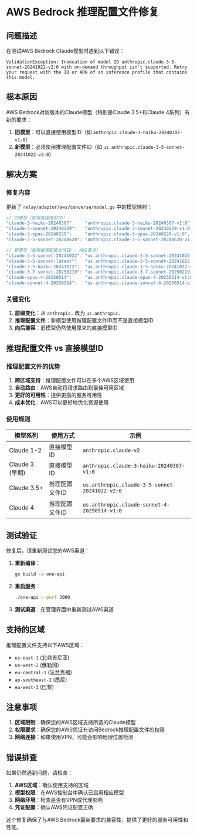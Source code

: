 # AWS Bedrock 推理配置文件修复

## 问题描述

在测试AWS Bedrock Claude模型时遇到以下错误：

```
ValidationException: Invocation of model ID anthropic.claude-3-5-sonnet-20241022-v2:0 with on-demand throughput isn't supported. Retry your request with the ID or ARN of an inference profile that contains this model.
```

## 根本原因

AWS Bedrock对新版本的Claude模型（特别是Claude 3.5+和Claude 4系列）有新的要求：

1. **旧模型**：可以直接使用模型ID（如 `anthropic.claude-3-haiku-20240307-v1:0`）
2. **新模型**：必须使用推理配置文件ID（如 `us.anthropic.claude-3-5-sonnet-20241022-v2:0`）

## 解决方案

### 修复内容

更新了 `relay/adaptor/aws/converse/model.go` 中的模型映射：

```go
// 旧模型（使用直接模型ID）
"claude-3-haiku-20240307":    "anthropic.claude-3-haiku-20240307-v1:0",
"claude-3-sonnet-20240229":   "anthropic.claude-3-sonnet-20240229-v1:0",
"claude-3-opus-20240229":     "anthropic.claude-3-opus-20240229-v1:0",
"claude-3-5-sonnet-20240620": "anthropic.claude-3-5-sonnet-20240620-v1:0",

// 新模型（使用推理配置文件ID - AWS要求）
"claude-3-5-sonnet-20241022": "us.anthropic.claude-3-5-sonnet-20241022-v2:0",
"claude-3-5-sonnet-latest":   "us.anthropic.claude-3-5-sonnet-20241022-v2:0",
"claude-3-5-haiku-20241022":  "us.anthropic.claude-3-5-haiku-20241022-v1:0",
"claude-3-7-sonnet-20250219": "us.anthropic.claude-3-7-sonnet-20250219-v1:0",
"claude-opus-4-20250514":     "us.anthropic.claude-opus-4-20250514-v1:0",
"claude-sonnet-4-20250514":   "us.anthropic.claude-sonnet-4-20250514-v1:0",
```

### 关键变化

1. **前缀变化**：从 `anthropic.` 改为 `us.anthropic.`
2. **推理配置文件**：新模型使用推理配置文件ID而不是直接模型ID
3. **向后兼容**：旧模型仍然使用原来的直接模型ID

## 推理配置文件 vs 直接模型ID

### 推理配置文件的优势

1. **跨区域支持**：推理配置文件可以在多个AWS区域使用
2. **自动路由**：AWS自动将请求路由到最佳可用区域
3. **更好的可用性**：提供更高的服务可用性
4. **成本优化**：AWS可以更好地优化资源使用

### 使用规则

| 模型系列 | 使用方式 | 示例 |
|---------|---------|------|
| Claude 1-2 | 直接模型ID | `anthropic.claude-v2` |
| Claude 3 (早期) | 直接模型ID | `anthropic.claude-3-haiku-20240307-v1:0` |
| Claude 3.5+ | 推理配置文件ID | `us.anthropic.claude-3-5-sonnet-20241022-v2:0` |
| Claude 4 | 推理配置文件ID | `us.anthropic.claude-sonnet-4-20250514-v1:0` |

## 测试验证

修复后，请重新测试您的AWS渠道：

1. **重新编译**：
   ```bash
   go build -o one-api
   ```

2. **重启服务**：
   ```bash
   ./one-api --port 3000
   ```

3. **测试渠道**：在管理界面中重新测试AWS渠道

## 支持的区域

推理配置文件支持以下AWS区域：
- `us-east-1` (北弗吉尼亚)
- `us-west-2` (俄勒冈)
- `eu-central-1` (法兰克福)
- `ap-southeast-2` (悉尼)
- `eu-west-3` (巴黎)

## 注意事项

1. **区域限制**：确保您的AWS区域支持所选的Claude模型
2. **权限要求**：确保您的AWS凭证有访问Bedrock推理配置文件的权限
3. **网络连接**：如果使用VPN，可能会影响地理位置检测

## 错误排查

如果仍然遇到问题，请检查：

1. **AWS区域**：确认使用支持的区域
2. **模型权限**：在AWS控制台中确认已启用相应模型
3. **网络环境**：检查是否有VPN或代理影响
4. **凭证配置**：确认AWS凭证配置正确

这个修复确保了与AWS Bedrock最新要求的兼容性，提供了更好的服务可用性和性能。
